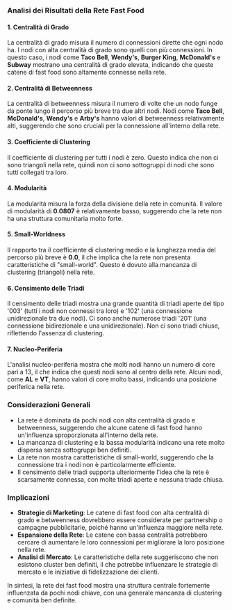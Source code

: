 ### Analisi dei Risultati della Rete Fast Food

#### 1. Centralità di Grado
La centralità di grado misura il numero di connessioni dirette che ogni nodo ha. I nodi con alta centralità di grado sono quelli con più connessioni. In questo caso, i nodi come **Taco Bell**, **Wendy's**, **Burger King**, **McDonald's** e **Subway** mostrano una centralità di grado elevata, indicando che queste catene di fast food sono altamente connesse nella rete.

#### 2. Centralità di Betweenness
La centralità di betweenness misura il numero di volte che un nodo funge da ponte lungo il percorso più breve tra due altri nodi. Nodi come **Taco Bell**, **McDonald's**, **Wendy's** e **Arby's** hanno valori di betweenness relativamente alti, suggerendo che sono cruciali per la connessione all'interno della rete.

#### 3. Coefficiente di Clustering
Il coefficiente di clustering per tutti i nodi è zero. Questo indica che non ci sono triangoli nella rete, quindi non ci sono sottogruppi di nodi che sono tutti collegati tra loro.

#### 4. Modularità
La modularità misura la forza della divisione della rete in comunità. Il valore di modularità di **0.0807** è relativamente basso, suggerendo che la rete non ha una struttura comunitaria molto forte.

#### 5. Small-Worldness
Il rapporto tra il coefficiente di clustering medio e la lunghezza media del percorso più breve è **0.0**, il che implica che la rete non presenta caratteristiche di "small-world". Questo è dovuto alla mancanza di clustering (triangoli) nella rete.

#### 6. Censimento delle Triadi
Il censimento delle triadi mostra una grande quantità di triadi aperte del tipo '003' (tutti i nodi non connessi tra loro) e '102' (una connessione unidirezionale tra due nodi). Ci sono anche numerose triadi '201' (una connessione bidirezionale e una unidirezionale). Non ci sono triadi chiuse, riflettendo l'assenza di clustering.

#### 7. Nucleo-Periferia
L'analisi nucleo-periferia mostra che molti nodi hanno un numero di core pari a 13, il che indica che questi nodi sono al centro della rete. Alcuni nodi, come **AL** e **VT**, hanno valori di core molto bassi, indicando una posizione periferica nella rete.

### Considerazioni Generali
- La rete è dominata da pochi nodi con alta centralità di grado e betweenness, suggerendo che alcune catene di fast food hanno un'influenza sproporzionata all'interno della rete.
- La mancanza di clustering e la bassa modularità indicano una rete molto dispersa senza sottogruppi ben definiti.
- La rete non mostra caratteristiche di small-world, suggerendo che la connessione tra i nodi non è particolarmente efficiente.
- Il censimento delle triadi supporta ulteriormente l'idea che la rete è scarsamente connessa, con molte triadi aperte e nessuna triade chiusa.

### Implicazioni
- **Strategie di Marketing**: Le catene di fast food con alta centralità di grado e betweenness dovrebbero essere considerate per partnership o campagne pubblicitarie, poiché hanno un'influenza maggiore nella rete.
- **Espansione della Rete**: Le catene con bassa centralità potrebbero cercare di aumentare le loro connessioni per migliorare la loro posizione nella rete.
- **Analisi di Mercato**: Le caratteristiche della rete suggeriscono che non esistono cluster ben definiti, il che potrebbe influenzare le strategie di mercato e le iniziative di fidelizzazione dei clienti.

In sintesi, la rete dei fast food mostra una struttura centrale fortemente influenzata da pochi nodi chiave, con una generale mancanza di clustering e comunità ben definite.